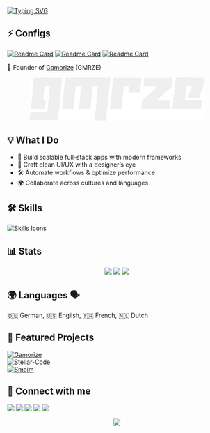 [![Typing SVG](https://readme-typing-svg.herokuapp.com?font=Fira+Code&size=24&duration=3000&pause=1000&color=00F7FF&center=true&vCenter=true&width=600&lines=Hi!+I'm+TRC-Loop+👋;FullStack+Developer+%26+Designer+🎨;Founder+of+Gamorize+🚀;Always+building+cool+stuff+⚡)](https://git.io/typing-svg)


## ⚡ Configs
[![Readme Card](https://github-readme-stats.vercel.app/api/pin/?username=TRC-Loop&repo=neovim-config&theme=radical)](https://github.com/TRC-Loop/neovim-config)
[![Readme Card](https://github-readme-stats.vercel.app/api/pin/?username=TRC-Loop&repo=yazi-config&theme=radical)](https://github.com/TRC-Loop/yazi-config)
[![Readme Card](https://github-readme-stats.vercel.app/api/pin/?username=TRC-Loop&repo=yazi-config&theme=radical)](https://github.com/TRC-Loop/Theming)

🚀 Founder of [Gamorize](https://gamorize.com) (GMRZE)

<p align="center">
  <img src="https://github.com/TRC-Loop/TRC-Loop/blob/main/jukJFUu-2-2.webp" alt="Image" width="400" />
</p>


## 💡 What I Do
- 🚀 Build scalable full-stack apps with modern frameworks  
- 🎨 Craft clean UI/UX with a designer’s eye  
- 🛠️ Automate workflows & optimize performance  
- 🌍 Collaborate across cultures and languages  


## 🛠️ Skills
![Skills Icons](https://skillicons.dev/icons?i=bash,dotnet,bootstrap,sqlite,kotlin,flask,qt,cs,css,js,html,php,py,java,go,kotlin,lua,robloxstudio,md,svg&perline=7&theme=dark)


## 📊 Stats
<p align="center">
  <img src="https://github-readme-stats.vercel.app/api?username=TRC-Loop&show_icons=true&theme=radical" height="180"/>
  <img src="https://github-readme-streak-stats.herokuapp.com/?user=TRC-Loop&theme=radical" height="180"/>
  <img src="https://github-readme-stats.vercel.app/api/top-langs/?username=TRC-Loop&layout=compact&theme=radical" height="180"/>
</p>

## 🌍 Languages 🗣️
🇩🇪 German, 🇺🇸 English, 🇫🇷 French, 🇳🇱 Dutch  


## 💼 Featured Projects
[![Gamorize](https://img.shields.io/badge/Gamorize-%F0%9F%9A%80-blue?style=for-the-badge)](https://gamorize.com)  
[![Stellar-Code](https://img.shields.io/badge/Stellar--Code-%E2%9C%A8-purple?style=for-the-badge)](https://github.com/Stellar-Code-Team)  
[![Smaim](https://img.shields.io/badge/Smaim-%F0%9F%90%9D-green?style=for-the-badge)](https://github.com/SmaimPlatform)  


## 📇 Connect with me
<p align="left">
  <a href="mailto:ak@stellar-code.com"><img src="https://img.shields.io/badge/Email-FFFFFF?style=for-the-badge&logo=gmail&logoColor=white&labelColor=000000"></a>
  <a href="https://discord.com/users/trcloop"><img src="https://img.shields.io/badge/Discord-FFFFFF?style=for-the-badge&logo=discord&logoColor=white&labelColor=000000"></a>
  <a href="https://gamorize.com"><img src="https://img.shields.io/badge/Website-FFFFFF?style=for-the-badge&logo=About.me&logoColor=white&labelColor=000000"></a>
  <a href="https://instagram.com/arnierderechte"><img src="https://img.shields.io/badge/Instagram-FFFFFF?style=for-the-badge&logo=instagram&logoColor=white&labelColor=000000"></a>
  <a href="https://www.youtube.com/@trcloop"><img src="https://img.shields.io/badge/YouTube-FFFFFF?style=for-the-badge&logo=youtube&logoColor=white&labelColor=000000"></a>
</p>
<p align="center">
  <img src="https://images.weserv.nl/?url=server1.gmrze.net:8084/nvim-bar.php"/>
</p>
